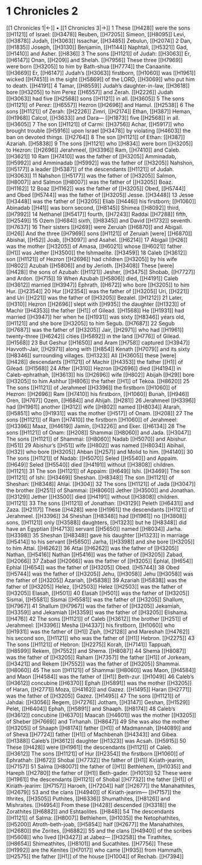 # 1 Chronicles 2
[[1 Chronicles 1|←]] • [[1 Chronicles 3|→]]
1 These [[H428]] were the sons [[H1121]] of Israel: [[H3478]] Reuben, [[H7205]] Simeon, [[H8095]] Levi, [[H3878]] Judah, [[H3063]] Issachar, [[H3485]] Zebulun, [[H2074]] 
2 Dan, [[H1835]] Joseph, [[H3130]] Benjamin, [[H1144]] Naphtali, [[H5321]] Gad, [[H1410]] and Asher. [[H836]] 
3 The sons [[H1121]] of Judah: [[H3063]] Er, [[H6147]] Onan, [[H209]] and Shelah. [[H7956]] These three [[H7969]] were born [[H3205]] to him by  Bath-shua [[H7774]] the Canaanite. [[H3669]] Er, [[H6147]] Judah’s [[H3063]] firstborn, [[H1060]] was [[H1961]] wicked [[H7451]] in the sight [[H5869]] of the LORD, [[H3069]] who put him to death. [[H4191]] 
4 Tamar, [[H8559]] Judah’s daughter-in-law, [[H3618]] bore [[H3205]] to him  Perez [[H6557]] and Zerah. [[H2226]] Judah [[H3063]] had five [[H2568]] sons [[H1121]] in all. [[H3605]] 
5 The sons [[H1121]] of Perez: [[H6557]] Hezron [[H2696]] and Hamul. [[H2538]] 
6 The sons [[H1121]] of Zerah: [[H2226]] Zimri, [[H2174]] Ethan, [[H387]] Heman, [[H1968]] Calcol, [[H3633]] and Dara— [[H1873]] five [[H2568]] in all. [[H3605]] 
7 The son [[H1121]] of Carmi: [[H3756]] Achar, [[H5917]] who brought trouble [[H5916]] upon Israel [[H3478]] by violating [[H4603]] the ban on devoted things. [[H2764]] 
8 The son [[H1121]] of Ethan: [[H387]] Azariah. [[H5838]] 
9 The sons [[H1121]] who [[H834]] were born [[H3205]] to Hezron: [[H2696]] Jerahmeel, [[H3396]] Ram, [[H7410]] and Caleb. [[H3621]] 
10 Ram [[H7410]] was the father of [[H3205]] Amminadab, [[H5992]] and Amminadab [[H5992]] was the father of [[H3205]] Nahshon, [[H5177]] a leader [[H5387]] of the descendants [[H1121]] of Judah. [[H3063]] 
11 Nahshon [[H5177]] was the father of [[H3205]] Salmon, [[H8007]] and Salmon [[H8007]] was the father of [[H3205]] Boaz. [[H1162]] 
12 Boaz [[H1162]] was the father of [[H3205]] Obed, [[H5744]] and Obed [[H5744]] was the father of [[H3205]] Jesse. [[H3448]] 
13 Jesse [[H3448]] was the father of [[H3205]] Eliab [[H446]] his firstborn; [[H1060]] Abinadab [[H41]] was born second, [[H8145]] Shimea [[H8092]] third, [[H7992]] 
14 Nethanel [[H5417]] fourth, [[H7243]] Raddai [[H7288]] fifth, [[H2549]] 
15 Ozem [[H684]] sixth, [[H8345]] and David [[H1732]] seventh. [[H7637]] 
16 Their sisters [[H269]] were Zeruiah [[H6870]] and Abigail. [[H26]] And the three [[H7969]] sons [[H1121]] of Zeruiah [were] [[H6870]] Abishai, [[H52]] Joab, [[H3097]] and Asahel. [[H6214]] 
17 Abigail [[H26]] was the mother [[H3205]] of Amasa, [[H6021]] whose [[H6021]] father [[H1]] was Jether [[H3500]] the Ishmaelite. [[H3459]] 
18 Caleb [[H3612]] son [[H1121]] of Hezron [[H2696]] had children [[H3205]] by his wife [[H802]] Azubah [[H5806]] and by Jerioth. [[H3408]] These [were] [[H428]] the sons of Azubah: [[H1121]] Jesher, [[H3475]] Shobab, [[H7727]] and Ardon. [[H715]] 
19 When Azubah [[H5806]] died, [[H4191]] Caleb [[H3612]] married [[H3947]] Ephrath, [[H672]] who bore [[H3205]] to him  Hur. [[H2354]] 
20 Hur [[H2354]] was the father of [[H3205]] Uri, [[H221]] and Uri [[H221]] was the father of [[H3205]] Bezalel. [[H1212]] 
21 Later, [[H310]] Hezron [[H2696]] slept with [[H935]] the daughter [[H1323]] of Machir [[H4353]] the father [[H1]] of Gilead. [[H1568]] He [[H1931]] had married [[H3947]] her when he [[H1931]] was sixty [[H8346]] years old, [[H1121]] and she bore [[H3205]] to him  Segub. [[H7687]] 
22 Segub [[H7687]] was the father of [[H3205]] Jair, [[H2971]] who had [[H1961]] twenty-three [[H6242]] cities [[H5892]] in the land [[H776]] of Gilead. [[H1568]] 
23 But Geshur [[H1650]] and Aram [[H758]] captured [[H3947]] Havvoth-Jair, [[H2971]] along with [[H854]] Kenath [[H7079]] and its sixty [[H8346]] surrounding villages. [[H1323]] All [[H3605]] these [were] [[H428]] descendants [[H1121]] of Machir [[H4353]] the father [[H1]] of Gilead. [[H1568]] 
24 After [[H310]] Hezron [[H2696]] died [[H4194]] in Caleb-ephrathah, [[H3613]] his [[H2696]] wife [[H802]] Abijah [[H29]] bore [[H3205]] to him  Ashhur [[H806]] the father [[H1]] of Tekoa. [[H8620]] 
25 The sons [[H1121]] of Jerahmeel [[H3396]] the firstborn [[H1060]] of Hezron: [[H2696]] Ram [[H7410]] his firstborn, [[H1060]] Bunah, [[H946]] Oren, [[H767]] Ozem, [[H684]] and Ahijah. [[H281]] 
26 Jerahmeel [[H3396]] had [[H1961]] another [[H312]] wife [[H802]] named [[H8034]] Atarah, [[H5851]] who [[H1931]] was the mother [[H517]] of Onam. [[H208]] 
27 The sons [[H1121]] of Ram [[H7410]] the firstborn [[H1060]] of Jerahmeel: [[H3396]] Maaz, [[H4619]] Jamin, [[H3226]] and Eker. [[H6134]] 
28 The sons [[H1121]] of Onam: [[H208]] Shammai [[H8060]] and Jada. [[H3047]] The sons [[H1121]] of Shammai: [[H8060]] Nadab [[H5070]] and Abishur. [[H51]] 
29 Abishur’s [[H51]] wife [[H802]] was named [[H8034]] Abihail, [[H32]] who bore [[H3205]] Ahban [[H257]] and Molid to him. [[H4140]] 
30 The sons [[H1121]] of Nadab: [[H5070]] Seled [[H5540]] and Appaim. [[H649]] Seled [[H5540]] died [[H4191]] without [[H3808]] children. [[H1121]] 
31 The son [[H1121]] of Appaim: [[H649]] Ishi. [[H3469]] The son [[H1121]] of Ishi: [[H3469]] Sheshan. [[H8348]] The son [[H1121]] of Sheshan: [[H8348]] Ahlai. [[H304]] 
32 The sons [[H1121]] of Jada [[H3047]] the brother [[H251]] of Shammai: [[H8060]] Jether [[H3500]] and Jonathan. [[H3129]] Jether [[H3500]] died [[H4191]] without [[H3808]] children. [[H1121]] 
33 The sons [[H1121]] of Jonathan: [[H3129]] Peleth [[H6431]] and Zaza. [[H2117]] These [[H428]] were [[H1961]] the descendants [[H1121]] of Jerahmeel. [[H3396]] 
34 Sheshan [[H8348]] had [[H1961]] no [[H3808]] sons, [[H1121]] only [[H3588]] daughters, [[H1323]] but he [[H8348]] did have an Egyptian [[H4713]] servant [[H5650]] named [[H8034]] Jarha. [[H3398]] 
35 Sheshan [[H8348]] gave his daughter [[H1323]] in marriage [[H5414]] to his servant [[H5650]] Jarha, [[H3398]] and she bore [[H3205]] to him  Attai. [[H6262]] 
36 Attai [[H6262]] was the father of [[H3205]] Nathan, [[H5416]] Nathan [[H5416]] was the father of [[H3205]] Zabad, [[H2066]] 
37 Zabad [[H2066]] was the father of [[H3205]] Ephlal, [[H654]] Ephlal [[H654]] was the father of [[H3205]] Obed. [[H5744]] 
38 Obed [[H5744]] was the father of [[H3205]] Jehu, [[H3058]] Jehu [[H3058]] was the father of [[H3205]] Azariah, [[H5838]] 
39 Azariah [[H5838]] was the father of [[H3205]] Helez, [[H2503]] Helez [[H2503]] was the father of [[H3205]] Elasah, [[H501]] 
40 Elasah [[H501]] was the father of [[H3205]] Sismai, [[H5581]] Sismai [[H5581]] was the father of [[H3205]] Shallum, [[H7967]] 
41 Shallum [[H7967]] was the father of [[H3205]] Jekamiah, [[H3359]] and Jekamiah [[H3359]] was the father of [[H3205]] Elishama. [[H476]] 
42 The sons [[H1121]] of Caleb [[H3612]] the brother [[H251]] of Jerahmeel: [[H3396]] Mesha [[H4337]] his firstborn, [[H1060]] who [[H1931]] was the father of [[H1]] Ziph, [[H2128]] and Mareshah [[H4762]] his second son, [[H1121]] who was the father of [[H1]] Hebron. [[H2275]] 
43 The sons [[H1121]] of Hebron: [[H2275]] Korah, [[H7141]] Tappuah, [[H8599]] Rekem, [[H7552]] and Shema. [[H8087]] 
44 Shema [[H8087]] was the father of [[H3205]] Raham [[H7357]] the father [[H1]] of Jorkeam, [[H3421]] and Rekem [[H7552]] was the father of [[H3205]] Shammai. [[H8060]] 
45 The son [[H1121]] of Shammai [[H8060]] was Maon, [[H4584]] and Maon [[H4584]] was the father of [[H1]] Beth-zur. [[H1049]] 
46 Caleb’s [[H3612]] concubine [[H6370]] Ephah [[H5891]] was the mother [[H3205]] of Haran, [[H2771]] Moza, [[H4162]] and Gazez. [[H1495]] Haran [[H2771]] was the father of [[H3205]] Gazez. [[H1495]] 
47 The sons [[H1121]] of Jahdai: [[H3056]] Regem, [[H7276]] Jotham, [[H3147]] Geshan, [[H1529]] Pelet, [[H6404]] Ephah, [[H5891]] and Shaaph. [[H8174]] 
48 Caleb’s [[H3612]] concubine [[H6370]] Maacah [[H4601]] was the mother [[H3205]] of Sheber [[H7669]] and Tirhanah. [[H8647]] 
49 She was also the mother [[H3205]] of Shaaph [[H8174]] father [[H1]] of Madmannah, [[H4089]] and of Sheva [[H7724]] father [[H1]] of Machbenah [[H4343]] and Gibea. [[H1388]] Caleb’s [[H3612]] daughter [[H1323]] was Acsah. [[H5915]] 
50 These [[H428]] were [[H1961]] the descendants [[H1121]] of Caleb. [[H3612]] The sons [[H1121]] of Hur [[H2354]] the firstborn [[H1060]] of Ephrathah: [[H672]] Shobal [[H7732]] the father of [[H1]] Kiriath-jearim, [[H7157]] 
51 Salma [[H8007]] the father of [[H1]] Bethlehem, [[H1035]] and Hareph [[H2780]] the father of [[H1]] Beth-gader. [[H1013]] 
52 These were [[H1961]] the descendants [[H1121]] of Shobal [[H7732]] the father [[H1]] of Kiriath-jearim: [[H7157]] Haroeh, [[H7204]] half [[H2677]] the Manahathites, [[H2679]] 
53 and the clans [[H4940]] of Kiriath-jearim— [[H7157]] the Ithrites, [[H3505]] Puthites, [[H6336]] Shumathites, [[H8126]] and Mishraites. [[H4954]] From these [[H428]] descended [[H3318]] the Zorathites [[H6882]] and Eshtaolites. [[H848]] 
54 The descendants [[H1121]] of Salma: [[H8007]] Bethlehem, [[H1035]] the Netophathites, [[H5200]] Atroth-beth-joab, [[H5854]] half [[H2677]] the Manahathites, [[H2680]] the Zorites, [[H6882]] 
55 and the clans [[H4940]] of the scribes [[H5608]] who lived [[H3427]] at Jabez— [[H3258]] the Tirathites, [[H8654]] Shimeathites, [[H8101]] and Sucathites. [[H7756]] These [[H1992]] are the Kenites [[H7017]] who came [[H935]] from Hammath, [[H2575]] the father [[H1]] of the house [[H1004]] of Rechab. [[H7394]] 
